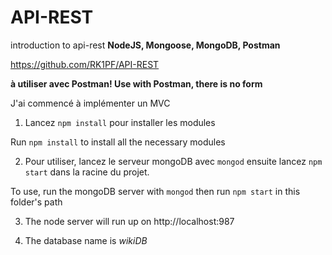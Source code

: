 # API-REST
introduction to api-rest **NodeJS, Mongoose, MongoDB, Postman**

https://github.com/RK1PF/API-REST

**à utiliser avec Postman! Use with Postman, there is no form**

J'ai commencé à implémenter un MVC

1. Lancez `npm install` pour installer les modules

Run `npm install` to install all the necessary modules

2. Pour utiliser, lancez le serveur mongoDB avec `mongod` ensuite lancez `npm start` dans la racine du projet.

To use, run the mongoDB server with `mongod` then run `npm start` in this folder's path

3. The node server will run up on http://localhost:987

4. The database name is *wikiDB*
